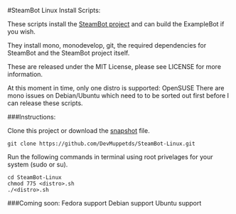 #SteamBot Linux Install Scripts:

These scripts install the [SteamBot project](https://github.com/JesseCar96/SteamBot/) and can build the ExampleBot if you wish.

They install mono, monodevelop, git, the required dependencies for SteamBot and the SteamBot project itself.

These are released under the MIT License, please see LICENSE for more information.

At this moment in time, only one distro is supported:
OpenSUSE
There are mono issues on Debian/Ubuntu which need to to be sorted out first before I can release these scripts.

###Instructions:

Clone this project or download the [snapshot](https://github.com/DevMuppetds/SteamBot-Linux/archive/master.zip) file.

	git clone https://github.com/DevMuppetds/SteamBot-Linux.git

Run the following commands in terminal using root privelages for your system (sudo or su).
	
	cd SteamBot-Linux
	chmod 775 <distro>.sh
	./<distro>.sh

###Coming soon: 
Fedora support
Debian support
Ubuntu support
